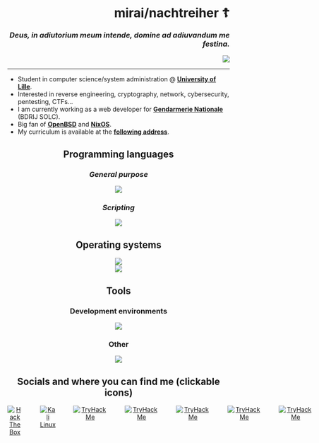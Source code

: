 <div align="right">
  <h1>mirai/nachtreiher ☦️</h1>
  <h3><i>Deus, in adiutorium meum intende, domine ad adiuvandum me festina.</i></h3>
  <img src="https://i.imgur.com/KxzOUcl.png">
</div>

<hr>

<ul>
  <li>Student in computer science/system administration @ <b><a href="https://www.univ-lille.fr/">University of Lille</a></b>.</li>
  <li>Interested in reverse engineering, cryptography, network, cybersecurity, pentesting, CTFs...</li>
  <li>I am currently working as a web developer for <b><a href="https://www.gendarmerie.interieur.gouv.fr/">Gendarmerie Nationale</a></b> (BDRIJ SOLC).</li>
  <li>Big fan of <b><a href="https://www.openbsd.org/">OpenBSD</a></b> and <b><a href="https://nixos.org/">NixOS</a></b>.</li>
  <li>My curriculum is available at the <b><a href="https://nachtreiher.vercel.app/">following address</a></b>.</li>
</ul>

<div align="center">
  <h2>Programming languages</h2>
    <h3><i>General purpose</i></h3>
      <img src="https://go-skill-icons.vercel.app/api/icons?i=c,python,assembly,php,go,cpp&theme=dark">
    <h3><i>Scripting</i></h3>
      <img src="https://go-skill-icons.vercel.app/api/icons?i=bash,terminal,powershell&theme=dark">

  <h2>Operating systems</h2>
    <img src="https://go-skill-icons.vercel.app/api/icons?i=linux,windows,bsd,apple,plan9&theme=dark">
    <br>
    <img src="https://go-skill-icons.vercel.app/api/icons?i=debian,kali,nixos,wsl&theme=dark">

  <h2>Tools</h2>
    <h3>Development environments</h3>
      <img src="https://go-skill-icons.vercel.app/api/icons?i=clion,pycharm,visualstudio,neovim,emacs&theme=dark">
    <h3>Other</h3>
      <img src="https://go-skill-icons.vercel.app/api/icons?i=docker,kubernetes,obsidian,wireshark,git,tmux,vmwareworkstation,nginx,terraform,ansible&theme=dark&perline=5">

<h2>Socials and where you can find me (clickable icons)</h2>
<div style="display: flex; gap: 40px;">
  <a href="https://x.com/xorheap" target="_blank">
    <img src="https://go-skill-icons.vercel.app/api/icons?i=x&theme=dark" alt="Hack The Box">
  </a>
  <a href="https://www.youtube.com/@heapcorruption" target="_blank">
    <img src="https://go-skill-icons.vercel.app/api/icons?i=youtube&theme=dark" alt="Kali Linux">
  </a>
  <a href="https://discord.com/users/610446293482864670" target="_blank">
    <img src="https://go-skill-icons.vercel.app/api/icons?i=discord&theme=dark" alt="TryHackMe">
  </a>
  <a href="https://linkedin.com/in/matissedekeiser" target="_blank">
    <img src="https://go-skill-icons.vercel.app/api/icons?i=linkedin&theme=dark" alt="TryHackMe">
  </a>
  <a href="mailto:matisse.dekeiser@gmail.com" target="_blank">
    <img src="https://go-skill-icons.vercel.app/api/icons?i=gmail&theme=dark" alt="TryHackMe">
  </a>
  <a href="https://infosec.exchange/@mirai" target="_blank">
    <img src="https://go-skill-icons.vercel.app/api/icons?i=mastodon&theme=dark" alt="TryHackMe">
  </a>
  <a href="https://tryhackme.com/p/nachtreiher" target="_blank">
    <img src="https://go-skill-icons.vercel.app/api/icons?i=tryhackme&theme=dark" alt="TryHackMe">
  </a>
</div>

</div>
